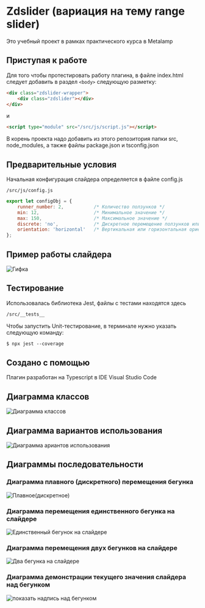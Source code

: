 # Zdslider (вариация на тему range slider)

Это учебный проект в рамках практического курса в Metalamp

## Приступая к работе

Для того чтобы протестировать работу плагина, в файле index.html следует добавить в раздел ```<body>``` следующую разметку:

```html
<div class="zdslider-wrapper">
    <div class="zdslider"></div>
</div>
```

и

```html
<script type="module" src="/src/js/script.js"></script>

```

В корень проекта надо добавить из этого репозитория папки src, node_modules, а также файлы package.json и tsconfig.json

## Предварительные условия

Начальная конфигурация слайдера определяется в файле config.js

```
/src/js/config.js
```

```javascript
export let configObj = {
    runner_number: 2,           /* Количество ползунков */
    min: 12,                    /* Минимальное значение */
    max: 150,                   /* Максимальное значение */
    discrete: 'no',             /* Дискретное перемещение ползунков или нет */
    orientation: 'horizontal'   /* Вертикальная или горизонтальная ориентация слайдера */
};
```

## Пример работы слайдера

![Гифка](/src/slider_horizontal_optimized.gif)

## Тестирование

Использовалась библиотека Jest, файлы с тестами находятся здесь

```html
/src/__tests__
```

Чтобы запустить Unit-тестирование, в терминале нужно указать следующую команду:

```html
$ npx jest --coverage
```

## Создано с помощью

Плагин разработан на Typescript в IDE Visual Studio Code

## Диаграмма классов

![Диаграмма классов](/Classes(UML).png)

## Диаграмма вариантов использования

![Диаграмма ариантов использования](/out/src/uml/usecase/UseCaseDiagram.png)

## Диаграммы последовательности

### Диаграмма плавного (дискретного) перемещения бегунка

![Плавное(дискретное)](/out/src/uml/sequence_smooth/sequence_smooth.png)

### Диаграмма перемещения единственного бегунка на слайдере

![Единственный бегунок на слайдере](/out/src/uml/sequence_1runner/sequence_1runner.png)

### Диаграмма перемещения двух бегунков на слайдере

![Два бегунка на слайдере](/out/src/uml/sequence_2runners/sequence_2runners.png)

### Диаграмма демонстрации текущего значения слайдера над бегунком

![показать надпись над бегунком](/out/src/uml/sequence_with_tip/sequence_with_tip.png)